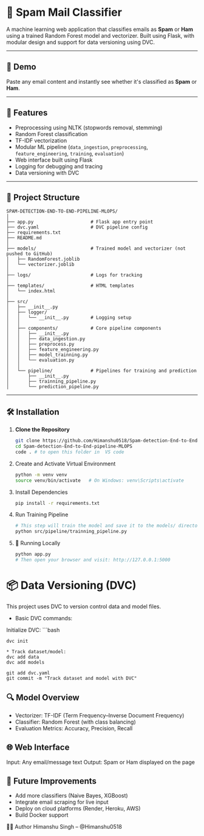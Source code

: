 # 📧 Spam Mail Classifier

A machine learning web application that classifies emails as **Spam** or **Ham** using a trained Random Forest model and vectorizer. Built using Flask, with modular design and support for data versioning using DVC.

---

## 🚀 Demo

Paste any email content and instantly see whether it's classified as **Spam** or **Ham**.

---

## 🧠 Features

- Preprocessing using NLTK (stopwords removal, stemming)
- Random Forest classification
- TF-IDF vectorization
- Modular ML pipeline (`data_ingestion`, `preprocessing`, `feature_engineering`, `training`, `evaluation`)
- Web interface built using Flask
- Logging for debugging and tracing
- Data versioning with DVC

---

## 📁 Project Structure

```text
SPAM-DETECTION-END-TO-END-PIPELINE-MLOPS/
│
├── app.py                     # Flask app entry point
├── dvc.yaml                   # DVC pipeline config
├── requirements.txt
├── README.md
│
├── models/                    # Trained model and vectorizer (not pushed to GitHub)
│   ├── RandomForest.joblib
│   └── vectorizer.joblib
│
├── logs/                      # Logs for tracking
│
├── templates/                 # HTML templates
│   └── index.html
│
├── src/
│   ├── __init__.py
│   ├── logger/
│   │   └── __init__.py        # Logging setup
│   │
│   ├── components/            # Core pipeline components
│   │   ├── __init__.py
│   │   ├── data_ingestion.py
│   │   ├── preprocess.py
│   │   ├── feature_engineering.py
│   │   ├── model_trainning.py
│   │   └── evaluation.py
│   │
│   └── pipeline/              # Pipelines for training and prediction
│       ├── __init__.py
│       ├── trainning_pipeline.py
│       └── prediction_pipeline.py

``` 
---

## 🛠️ Installation

1. **Clone the Repository**
   ```bash
   git clone https://github.com/Himanshu0518/Spam-detection-End-to-End-pipeline-MLOPS.git
   cd Spam-detection-End-to-End-pipeline-MLOPS
   code . # to open this folder in  VS code 

2. Create and Activate Virtual Environment
    ```bash
    python -m venv venv
    source venv/bin/activate   # On Windows: venv\Scripts\activate

3. Install Dependencies
    ```bash
   pip install -r requirements.txt

4. Run Training Pipeline
     ```bash
     # This step will train the model and save it to the models/ directory.
    python src/pipeline/trainning_pipeline.py

5. 🧪 Running Locally
     ```bash
    python app.py
    # Then open your browser and visit: http://127.0.0.1:5000

# 📦 Data Versioning (DVC)
  This project uses DVC to version control data and model files.

* Basic DVC commands:

 Initialize DVC:
    ```bash

    dvc init
    
    * Track dataset/model:
    dvc add data
    dvc add models

    git add dvc.yaml
    git commit -m "Track dataset and model with DVC"


## 🔍 Model Overview
* Vectorizer: TF-IDF (Term Frequency–Inverse Document Frequency)
* Classifier: Random Forest (with class balancing)
* Evaluation Metrics: Accuracy, Precision, Recall

## 🌐 Web Interface
Input: Any email/message text
Output: Spam or Ham displayed on the page

## 📌 Future Improvements
* Add more classifiers (Naive Bayes, XGBoost)
* Integrate email scraping for live input
* Deploy on cloud platforms (Render, Heroku, AWS)
* Build Docker support


👨‍💻 Author
Himanshu Singh – @Himanshu0518